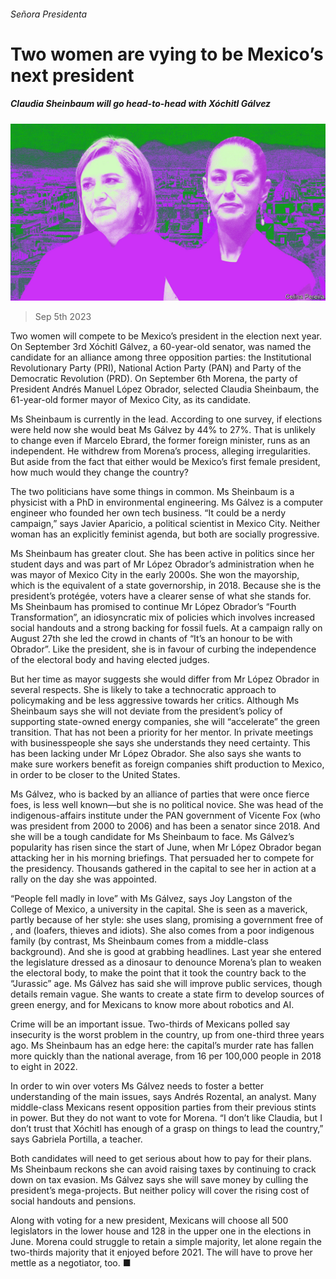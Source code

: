 ###### Señora Presidenta

# Two women are vying to be Mexico’s next president 

##### Claudia Sheinbaum will go head-to-head with Xóchitl Gálvez 

![image](images/20230909_AMD001.jpg) 

> Sep 5th 2023 

Two women will compete to be Mexico’s president in the election next year. On September 3rd Xóchitl Gálvez, a 60-year-old senator, was named the candidate for an alliance among three opposition parties: the Institutional Revolutionary Party (PRI), National Action Party (PAN) and Party of the Democratic Revolution (PRD). On September 6th Morena, the party of President Andrés Manuel López Obrador, selected Claudia Sheinbaum, the 61-year-old former mayor of Mexico City, as its candidate.

Ms Sheinbaum is currently in the lead. According to one survey, if elections were held now she would beat Ms Gálvez by 44% to 27%. That is unlikely to change even if Marcelo Ebrard, the former foreign minister, runs as an independent. He withdrew from Morena’s process, alleging irregularities. But aside from the fact that either would be Mexico’s first female president, how much would they change the country? 

The two politicians have some things in common. Ms Sheinbaum is a physicist with a PhD in environmental engineering. Ms Gálvez is a computer engineer who founded her own tech business. “It could be a nerdy campaign,” says Javier Aparicio, a political scientist in Mexico City. Neither woman has an explicitly feminist agenda, but both are socially progressive. 

Ms Sheinbaum has greater clout. She has been active in politics since her student days and was part of Mr López Obrador’s administration when he was mayor of Mexico City in the early 2000s. She won the mayorship, which is the equivalent of a state governorship, in 2018. Because she is the president’s protégée, voters have a clearer sense of what she stands for. Ms Sheinbaum has promised to continue Mr López Obrador’s “Fourth Transformation”, an idiosyncratic mix of policies which involves increased social handouts and a strong backing for fossil fuels. At a campaign rally on August 27th she led the crowd in chants of “It’s an honour to be with Obrador”. Like the president, she is in favour of curbing the independence of the electoral body and having elected judges.

But her time as mayor suggests she would differ from Mr López Obrador in several respects. She is likely to take a technocratic approach to policymaking and be less aggressive towards her critics. Although Ms Sheinbaum says she will not deviate from the president’s policy of supporting state-owned energy companies, she will “accelerate” the green transition. That has not been a priority for her mentor. In private meetings with businesspeople she says she understands they need certainty. This has been lacking under Mr López Obrador. She also says she wants to make sure workers benefit as foreign companies shift production to Mexico, in order to be closer to the United States. 

Ms Gálvez, who is backed by an alliance of parties that were once fierce foes, is less well known—but she is no political novice. She was head of the indigenous-affairs institute under the PAN government of Vicente Fox (who was president from 2000 to 2006) and has been a senator since 2018. And she will be a tough candidate for Ms Sheinbaum to face. Ms Gálvez’s popularity has risen since the start of June, when Mr López Obrador began attacking her in his morning briefings. That persuaded her to compete for the presidency. Thousands gathered in the capital to see her in action at a rally on the day she was appointed.

“People fell madly in love” with Ms Gálvez, says Joy Langston of the College of Mexico, a university in the capital. She is seen as a maverick, partly because of her style: she uses slang, promising a government free of ,  and  (loafers, thieves and idiots). She also comes from a poor indigenous family (by contrast, Ms Sheinbaum comes from a middle-class background). And she is good at grabbing headlines. Last year she entered the legislature dressed as a dinosaur to denounce Morena’s plan to weaken the electoral body, to make the point that it took the country back to the “Jurassic” age. Ms Gálvez has said she will improve public services, though details remain vague. She wants to create a state firm to develop sources of green energy, and for Mexicans to know more about robotics and AI. 

Crime will be an important issue. Two-thirds of Mexicans polled say insecurity is the worst problem in the country, up from one-third three years ago. Ms Sheinbaum has an edge here: the capital’s murder rate has fallen more quickly than the national average, from 16 per 100,000 people in 2018 to eight in 2022.

In order to win over voters Ms Gálvez needs to foster a better understanding of the main issues, says Andrés Rozental, an analyst. Many middle-class Mexicans resent opposition parties from their previous stints in power. But they do not want to vote for Morena. “I don’t like Claudia, but I don’t trust that Xóchitl has enough of a grasp on things to lead the country,” says Gabriela Portilla, a teacher.

Both candidates will need to get serious about how to pay for their plans. Ms Sheinbaum reckons she can avoid raising taxes by continuing to crack down on tax evasion. Ms Gálvez says she will save money by culling the president’s mega-projects. But neither policy will cover the rising cost of social handouts and pensions. 

Along with voting for a new president, Mexicans will choose all 500 legislators in the lower house and 128 in the upper one in the elections in June. Morena could struggle to retain a simple majority, let alone regain the two-thirds majority that it enjoyed before 2021. The  will have to prove her mettle as a negotiator, too. ■


